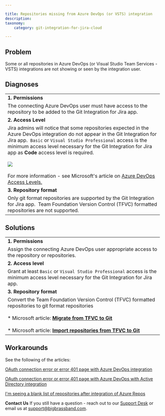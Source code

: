 ```yaml
---

title: Repositories missing from Azure DevOps (or VSTS) integration
description:
taxonomy:
    category: git-integration-for-jira-cloud

---
```

## Problem

Some or all repositories in Azure DevOps (or Visual Studio Team Services - VSTS) integrations are not showing or seen by the integration user.

## Diagnoses

|     |
| --- |
| **1\. Permissions** |
| The connecting Azure DevOps user must have access to the repository to be added to the Git Integration for Jira app. |
| **2\. Access Level** |
| Jira admins will notice that some repositories expected in the Azure DevOps integration do not appear in the Git Integration for Jira app.  `Basic` or `Visual Studio Professional` access is the minimum access level necessary for the Git Integration for Jira app as **Code** access level is required.<br><br>![](https://bigbrassband.atlassian.net/wiki/download/thumbnails/421462017/azure-devops-code-access-level.png?version=1&modificationDate=1586316011297&cacheVersion=1&api=v2&width=680&height=212)<br><br>For more information - see Microsoft's article on [Azure DevOps Access Levels.](https://docs.microsoft.com/en-us/azure/devops/organizations/security/access-levels?view=azure-devops) |
| **3\. Repository format** |
| Only git format repositories are supported by the Git Integration for Jira app.  Team Foundation Version Control (TFVC) formatted repositories are not supported. |

## Solutions

|     |
| --- |
| **1\. Permissions** |
| Assign the connecting Azure DevOps user appropriate access to the repository or repositories. |
| **2\. Access level** |
| Grant at least `Basic` or `Visual Studio Professional` access is the minimum access level necessary for the Git Integration for Jira app. |
| **3\. Repository format** |
| Convert the Team Foundation Version Control (TFVC) formatted repositories to git format repositories<br><br>*   Microsoft article: [**Migrate from TFVC to Git**](https://docs.microsoft.com/en-us/devops/develop/git/migrate-from-tfvc-to-git)<br>    <br>*   Microsoft article: [**Import repositories from TFVC to Git**](https://docs.microsoft.com/en-us/azure/devops/repos/git/import-from-tfvc?view=azure-devops) |

## Workarounds

See the following of the articles:

[OAuth connection error or error 401 page with Azure DevOps integration](/wiki/spaces/GITCLOUD/pages/420282493/OAuth+connection+error+or+error+401+page+with+Azure+DevOps+integration)

[OAuth connection error or error 401 page with Azure DevOps with Active Directory integration](/wiki/spaces/GITCLOUD/pages/421527629/OAuth+connection+error+or+error+401+page+with+Azure+DevOps+with+Active+Directory+integration)

[I'm seeing a blank list of repositories after integration of Azure Repos](https://bigbrassband.atlassian.net/wiki/spaces/GITCLOUD/pages/421298248/I+m+seeing+a+blank+list+of+repositories+after+integration+of+Azure+Repos)

**Contact Us**
If you still have a question - reach out to our [Support Desk](https://bigbrassband.atlassian.net/servicedesk/customer/portals) or email us at [support@bigbrassband.com](mailto:support@bigbrassband.com).
